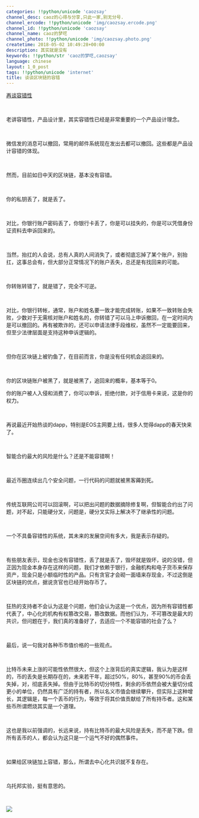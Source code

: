 ```yaml
---
categories: !!python/unicode 'caozsay'
channel_desc: caoz的心得与分享,只此一家,别无分号.
channel_ercode: !!python/unicode 'img/caozsay.ercode.png'
channel_id: !!python/unicode 'caozsay'
channel_name: caoz的梦呓
channel_photo: !!python/unicode 'img/caozsay.photo.png'
createtime: 2018-05-02 10:49:28+00:00
description: 其实就是没有
keywords: !!python/str 'caoz的梦呓,caozsay'
language: chinese
layout: 1_0_post
tags: !!python/unicode 'internet'
title: 谈谈区块链的容错
---
```

<div class="rich_media_content" id="js_content">
<p>
<a href="http://mp.weixin.qq.com/s?__biz=MzI0MjA1Mjg2Ng==&amp;mid=2649867673&amp;idx=1&amp;sn=7ba4babd45191c245c825e291ed69631&amp;chksm=f1075ff4c670d6e2c4911691f666aac92591f2ba18d56242258b4e49d0df617678b083117ded&amp;scene=21#wechat_redirect" target="_blank">
          再谈容错性
         </a>
<br/>
</p>
<p>
<br/>
</p>
<p>
         老讲容错性，产品设计里，其实容错性已经是非常重要的一个产品设计理念。
        </p>
<p>
<br/>
</p>
<p>
         微信发的消息可以撤回，常用的邮件系统现在发出去都可以撤回。这些都是产品设计容错的体现。
        </p>
<p>
<br/>
</p>
<p>
         然而，目前如日中天的区块链，基本没有容错。
        </p>
<p>
<br/>
</p>
<p>
         你的私钥丢了，就是丢了。
        </p>
<p>
<br/>
</p>
<p>
         对比，你银行账户密码丢了，你银行卡丢了，你是可以挂失的，你是可以凭借身份证资料去申诉回来的。
        </p>
<p>
<br/>
</p>
<p>
         当然，抬扛的人会说，总有人真的人间消失了，或者彻底忘掉了某个账户，别抬扛，这事总会有，但大部分正常情况下的账户丢失，总还是有找回来的可能。
        </p>
<p>
<br/>
</p>
<p>
         你转账转错了，就是错了，完全不可逆。
        </p>
<p>
<br/>
</p>
<p>
         对比，你银行转帐，通常，账户和姓名要一致才能完成转账，如果不一致转账会失败，少数对于无需核对账户和姓名的，你转错了可以马上申诉撤回，在一定时间内是可以撤回的。再有被欺诈的，还可以申请法律手段维权，虽然不一定能要回来，但至少法律层面是支持这种申诉逻辑的。
        </p>
<p>
<br/>
</p>
<p>
         但你在区块链上被钓鱼了，在目前而言，你是没有任何机会追回来的。
        </p>
<p>
<br/>
</p>
<p>
         你的区块链账户被黑了，就是被黑了，追回来的概率，基本等于0。
        </p>
<p>
         你的账户被人入侵和消费了，你可以申诉，拒绝付款，对于信用卡来说，这是你的权力。
        </p>
<p>
<br/>
</p>
<p>
         再说最近开始热谈的dapp，特别是EOS主网要上线，很多人觉得dapp的春天快来了。
        </p>
<p>
<br/>
</p>
<p>
         智能合约最大的风险是什么？还是不能容错啊！
        </p>
<p>
<br/>
</p>
<p>
         最近币圈连续出几个安全问题，一行代码的问题就被黑客薅到死。
        </p>
<p>
<br/>
</p>
<p>
         传统互联网公司可以回滚啊，可以把出问题的数据摘除修复啊，但智能合约出了问题，对不起，只能硬分叉，问题是，硬分叉实际上解决不了继承性的问题。
        </p>
<p>
<br/>
</p>
<p>
         一个不具备容错性的系统，其未来的发展空间有多大，我是表示存疑的。
        </p>
<p>
<br/>
</p>
<p>
         有些朋友表示，现金也没有容错性，丢了就是丢了，毁坏就是毁坏，说的没错，但正因为现金本身存在这样的问题，我们才依赖于银行，金融机构和电子货币来保存资产，现金只是小额临时性的产品。只有贪官才会砌一面墙来存现金，不过这倒是区块链的优点，据说贪官也已经开始存币了。
        </p>
<p>
<br/>
</p>
<p>
         狂热的支持者不会认为这是个问题，他们会认为这是一个优点，因为所有容错性都代表了，中心化的机构有权篡改交易，篡改数据。而他们认为，不可篡改是最大的共识，但问题在于，我们真的准备好了，去适应一个不能容错的社会了么？
        </p>
<p>
<br/>
</p>
<p>
         最后，说一句我对各种币市值价格的一些观点。
        </p>
<p>
<br/>
</p>
<p>
         比特币未来上涨的可能性依然很大，但这个上涨背后的真实逻辑，我认为是这样的，币的丢失是长期存在的，未来若干年，超过50%，80%，甚至90%的币会丢失掉，对，彻底丢失掉。但由于比特币的切分特性，剩余的币依然会被大量切分成更小的单位，仍然具有广泛的持有者，所以名义市值会继续攀升，但实际上这种增长，其逻辑是，每一个丢币的行为，等效于将其价值贡献给了所有持币者。这和某些币所谓燃烧其实是一个道理。
        </p>
<p>
<br/>
</p>
<p>
         这也是我以前强调的，长远来说，持有比特币的最大风险是丢失，而不是下跌。但所有丢币的人，都会认为这只是一个运气不好的偶然事件。
        </p>
<p>
<br/>
</p>
<p>
         如果给区块链加上容错，那么，所谓去中心化共识就不复存在。
        </p>
<p>
<br/>
</p>
<p>
         乌托邦实验，挺有意思的。
        </p>
<p>
<br/>
</p>
<p>
<img class="" data-ratio="1.0909090909090908" data-s="300,640" data-src="" data-type="png" data-w="660" src="{{ '/img/nBKX0s8fer3WuKq98PaBcqJbk7aicR1UmRSv4SQCibBBCZRECe4wUicSXAkkmmRzK3yWTop2HWIn0rdbUvExEph7A.png' | prepend: site.img | replace: '//','/' }}"/>
</p>
<p>
<br/>
</p>
<p>
<br/>
</p>
</div>